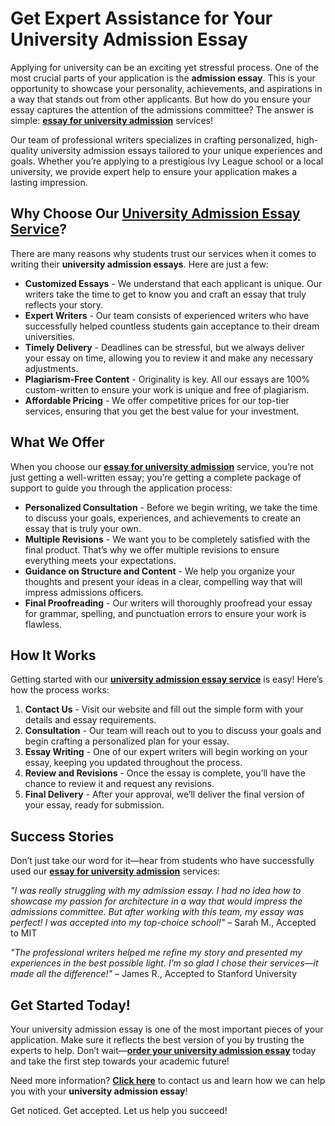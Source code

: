 # Get Expert Assistance for Your University Admission Essay

Applying for university can be an exciting yet stressful process. One of the most crucial parts of your application is the **admission essay**. This is your opportunity to showcase your personality, achievements, and aspirations in a way that stands out from other applicants. But how do you ensure your essay captures the attention of the admissions committee? The answer is simple: [**essay for university admission**](https://tinyurl.com/topessay?keyword=essay+for+university+admission) services!

Our team of professional writers specializes in crafting personalized, high-quality university admission essays tailored to your unique experiences and goals. Whether you’re applying to a prestigious Ivy League school or a local university, we provide expert help to ensure your application makes a lasting impression.

## Why Choose Our [**University Admission Essay Service**](https://tinyurl.com/topessay?keyword=essay+for+university+admission)?

There are many reasons why students trust our services when it comes to writing their **university admission essays**. Here are just a few:

- **Customized Essays** - We understand that each applicant is unique. Our writers take the time to get to know you and craft an essay that truly reflects your story.
- **Expert Writers** - Our team consists of experienced writers who have successfully helped countless students gain acceptance to their dream universities.
- **Timely Delivery** - Deadlines can be stressful, but we always deliver your essay on time, allowing you to review it and make any necessary adjustments.
- **Plagiarism-Free Content** - Originality is key. All our essays are 100% custom-written to ensure your work is unique and free of plagiarism.
- **Affordable Pricing** - We offer competitive prices for our top-tier services, ensuring that you get the best value for your investment.

## What We Offer

When you choose our [**essay for university admission**](https://tinyurl.com/topessay?keyword=essay+for+university+admission) service, you’re not just getting a well-written essay; you’re getting a complete package of support to guide you through the application process:

- **Personalized Consultation** - Before we begin writing, we take the time to discuss your goals, experiences, and achievements to create an essay that is truly your own.
- **Multiple Revisions** - We want you to be completely satisfied with the final product. That’s why we offer multiple revisions to ensure everything meets your expectations.
- **Guidance on Structure and Content** - We help you organize your thoughts and present your ideas in a clear, compelling way that will impress admissions officers.
- **Final Proofreading** - Our writers will thoroughly proofread your essay for grammar, spelling, and punctuation errors to ensure your work is flawless.

## How It Works

Getting started with our [**university admission essay service**](https://tinyurl.com/topessay?keyword=essay+for+university+admission) is easy! Here’s how the process works:

1. **Contact Us** - Visit our website and fill out the simple form with your details and essay requirements.
2. **Consultation** - Our team will reach out to you to discuss your goals and begin crafting a personalized plan for your essay.
3. **Essay Writing** - One of our expert writers will begin working on your essay, keeping you updated throughout the process.
4. **Review and Revisions** - Once the essay is complete, you’ll have the chance to review it and request any revisions.
5. **Final Delivery** - After your approval, we’ll deliver the final version of your essay, ready for submission.

## Success Stories

Don’t just take our word for it—hear from students who have successfully used our [**essay for university admission**](https://tinyurl.com/topessay?keyword=essay+for+university+admission) services:

_"I was really struggling with my admission essay. I had no idea how to showcase my passion for architecture in a way that would impress the admissions committee. But after working with this team, my essay was perfect! I was accepted into my top-choice school!"_ – Sarah M., Accepted to MIT

_"The professional writers helped me refine my story and presented my experiences in the best possible light. I’m so glad I chose their services—it made all the difference!"_ – James R., Accepted to Stanford University

## Get Started Today!

Your university admission essay is one of the most important pieces of your application. Make sure it reflects the best version of you by trusting the experts to help. Don’t wait—[**order your university admission essay**](https://tinyurl.com/topessay?keyword=essay+for+university+admission) today and take the first step towards your academic future!

Need more information? [**Click here**](https://tinyurl.com/topessay?keyword=essay+for+university+admission) to contact us and learn how we can help you with your **university admission essay**!

Get noticed. Get accepted. Let us help you succeed!

